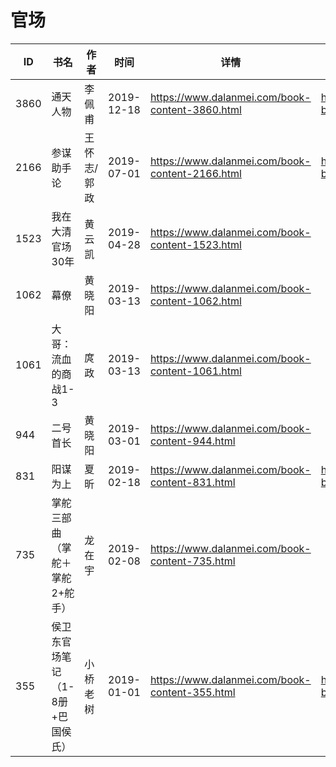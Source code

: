 # 官场

| ID | 书名 | 作者 | 时间 | 详情 | 下载页面 | EPUB下载链接 | MOBI下载链接 | AZW3下载链接 |
| --- | --- | --- | --- | --- | --- | --- | --- | --- |
| 3860 | 通天人物 | 李佩甫 | 2019-12-18 | https://www.dalanmei.com/book-content-3860.html | https://www.dalanmei.com/download-book-3860.html | http://ct.dalanmei.com/f/31084289-571548833-b37904 | http://ct.dalanmei.com/f/31084289-571820960-21ae3d | http://ct.dalanmei.com/f/31084289-572062649-e003c8 |
| 2166 | 参谋助手论 | 王怀志/郭政 | 2019-07-01 | https://www.dalanmei.com/book-content-2166.html | https://www.dalanmei.com/download-book-2166.html | http://ct.dalanmei.com/f/31084289-571497509-bf7255 | http://ct.dalanmei.com/f/31084289-571774744-f95830 | http://ct.dalanmei.com/f/31084289-571871572-ad2a16 |
| 1523 | 我在大清官场30年 | 黄云凯 | 2019-04-28 | https://www.dalanmei.com/book-content-1523.html |  |  |  |  |
| 1062 | 幕僚 | 黄晓阳 | 2019-03-13 | https://www.dalanmei.com/book-content-1062.html |  |  |  |  |
| 1061 | 大哥：流血的商战1-3 | 庹政 | 2019-03-13 | https://www.dalanmei.com/book-content-1061.html |  |  |  |  |
| 944 | 二号首长 | 黄晓阳 | 2019-03-01 | https://www.dalanmei.com/book-content-944.html |  |  |  |  |
| 831 | 阳谋为上 | 夏昕 | 2019-02-18 | https://www.dalanmei.com/book-content-831.html | https://www.dalanmei.com/download-book-831.html | http://ct.dalanmei.com/f/31084289-582937884-3dab65 | http://ct.dalanmei.com/f/31084289-582969291-508fd8 | http://ct.dalanmei.com/f/31084289-582968463-43a915 |
| 735 | 掌舵三部曲（掌舵＋掌舵2+舵手） | 龙在宇 | 2019-02-08 | https://www.dalanmei.com/book-content-735.html |  |  |  |  |
| 355 | 侯卫东官场笔记（1-8册+巴国侯氏） | 小桥老树 | 2019-01-01 | https://www.dalanmei.com/book-content-355.html | https://www.dalanmei.com/download-book-355.html | http://ct.dalanmei.com/f/31084289-571455968-a0d3a9 | http://ct.dalanmei.com/f/31084289-571788128-cd585d | http://ct.dalanmei.com/f/31084289-571889931-b0fd28 |
